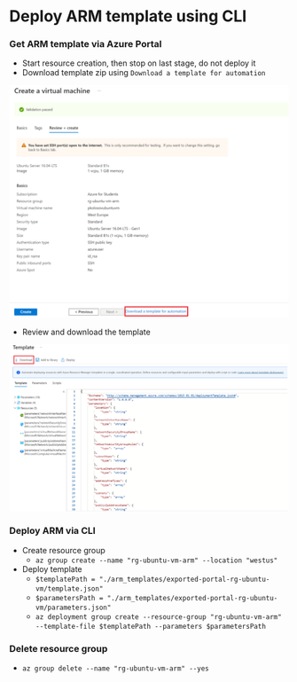 ﻿# Deploy ARM template using CLI

### Get ARM template via Azure Portal

- Start resource creation, then stop on last stage, do not deploy it
- Download template zip using `Download a template for automation`

![Download_template](./img/09_create_template_portal.png)

- Review and download the template

![Review_template](./img/10_download_template.png)

### Deploy ARM via CLI

- Create resource group
    - `az group create --name "rg-ubuntu-vm-arm" --location "westus"`
- Deploy template
    - `$templatePath = "./arm_templates/exported-portal-rg-ubuntu-vm/template.json"`
    - `$parametersPath = "./arm_templates/exported-portal-rg-ubuntu-vm/parameters.json"`
    - `az deployment group create --resource-group "rg-ubuntu-vm-arm" --template-file $templatePath --parameters $parametersPath`

### Delete resource group

- `az group delete --name "rg-ubuntu-vm-arm" --yes`